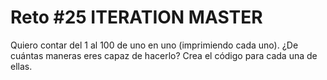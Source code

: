 # Reto #25 ITERATION MASTER

Quiero contar del 1 al 100 de uno en uno (imprimiendo cada uno). ¿De cuántas maneras eres capaz de hacerlo? Crea el código para cada una de ellas.
